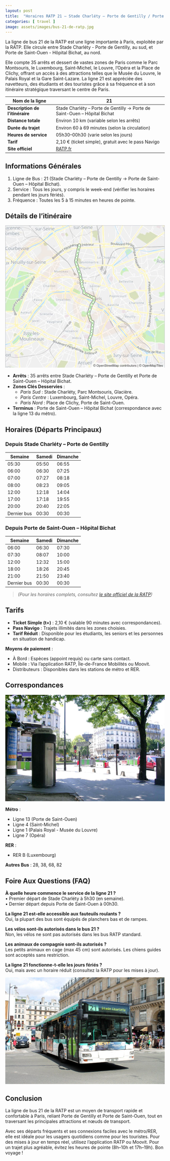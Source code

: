 ```yaml
---
layout: post
title:  "Horaires RATP 21 – Stade Charléty – Porte de Gentilly / Porte de Saint-Ouen – Hôpital Bichat"
categories: [ travel ]
image: assets/images/bus-21-de-ratp.jpg
---
```


La ligne de bus 21 de la RATP est une ligne importante à Paris, exploitée par la RATP. Elle circule entre Stade Charléty - Porte de Gentilly, au sud, et Porte de Saint-Ouen - Hôpital Bichat, au nord.  

Elle compte 35 arrêts et dessert de vastes zones de Paris comme le Parc Montsouris, le Luxembourg, Saint-Michel, le Louvre, l’Opéra et la Place de Clichy, offrant un accès à des attractions telles que le Musée du Louvre, le Palais Royal et la Gare Saint-Lazare. La ligne 21 est appréciée des navetteurs, des étudiants et des touristes grâce à sa fréquence et à son itinéraire stratégique traversant le centre de Paris.

| **Nom de la ligne**              | 21                                                                 |
|----------------------------------|---------------------------------------------------------------------|
| **Description de l’itinéraire**  | Stade Charléty – Porte de Gentilly → Porte de Saint-Ouen – Hôpital Bichat |
| **Distance totale**              | Environ 10 km (variable selon les arrêts)                           |
| **Durée du trajet**              | Environ 60 à 69 minutes (selon la circulation)                      |
| **Heures de service**            | 05h30–00h30 (varie selon les jours)                                 |
| **Tarif**                        | 2,10 € (ticket simple), gratuit avec le pass Navigo                 |
| **Site officiel**                | [RATP.fr](https://www.ratp.fr)                                     |

## Informations Générales

1. Ligne de Bus : 21 (Stade Charléty – Porte de Gentilly → Porte de Saint-Ouen – Hôpital Bichat).  
2. Service : Tous les jours, y compris le week-end (vérifier les horaires pendant les jours fériés).  
3. Fréquence : Toutes les 5 à 15 minutes en heures de pointe.

## Détails de l’itinéraire

![Bus Ligne 21 (Stade Charléty – Porte de Gentilly à Porte de Saint-Ouen – Hôpital Bichat)](/assets/images/bus-ligne-21-(stade-charléty-porte-de-gentilly-à-porte-de-saint-ouen-hôpital-bichat).jpg)

- **Arrêts** : 35 arrêts entre Stade Charléty – Porte de Gentilly et Porte de Saint-Ouen – Hôpital Bichat.  
- **Zones Clés Desservies** :
  - *Paris Sud* : Stade Charléty, Parc Montsouris, Glacière.  
  - *Paris Centre* : Luxembourg, Saint-Michel, Louvre, Opéra.  
  - *Paris Nord* : Place de Clichy, Porte de Saint-Ouen.  
- **Terminus** : Porte de Saint-Ouen – Hôpital Bichat (correspondance avec la ligne 13 du métro).

## Horaires (Départs Principaux)

### Depuis Stade Charléty – Porte de Gentilly

| **Semaine** | **Samedi** | **Dimanche** |
|------------|------------|--------------|
| 05:30      | 05:50      | 06:55        |
| 06:00      | 06:30      | 07:25        |
| 07:00      | 07:27      | 08:18        |
| 08:00      | 08:23      | 09:05        |
| 12:00      | 12:18      | 14:04        |
| 17:00      | 17:18      | 19:55        |
| 20:00      | 20:40      | 22:05        |
| Dernier bus | 00:30     | 00:30        |

### Depuis Porte de Saint-Ouen – Hôpital Bichat

| **Semaine** | **Samedi** | **Dimanche** |
|------------|------------|--------------|
| 06:00      | 06:30      | 07:30        |
| 07:30      | 08:07      | 10:00        |
| 12:00      | 12:32      | 15:00        |
| 18:00      | 18:26      | 20:45        |
| 21:00      | 21:50      | 23:40        |
| Dernier bus | 00:30     | 00:30        |

> *(Pour les horaires complets, consultez [le site officiel de la RATP](https://www.ratp.fr/))*

## Tarifs

- **Ticket Simple (t+)** : 2,10 € (valable 90 minutes avec correspondances).  
- **Pass Navigo** : Trajets illimités dans les zones choisies.  
- **Tarif Réduit** : Disponible pour les étudiants, les seniors et les personnes en situation de handicap.

**Moyens de paiement** :
- À Bord : Espèces (appoint requis) ou carte sans contact.  
- Mobile : Via l’application RATP, Île-de-France Mobilités ou Moovit.  
- Distributeurs : Disponibles dans les stations de métro et RER.

## Correspondances

![Porte de Saint-Ouen](/assets/images/porte-de-saint-ouen.jpg)

**Métro** :
- Ligne 13 (Porte de Saint-Ouen)  
- Ligne 4 (Saint-Michel)  
- Ligne 1 (Palais Royal - Musée du Louvre)  
- Ligne 7 (Opéra)

**RER** :
- RER B (Luxembourg)

**Autres Bus** : 28, 38, 68, 82

## Foire Aux Questions (FAQ)

**À quelle heure commence le service de la ligne 21 ?**  
• Premier départ de Stade Charléty à 5h30 (en semaine).  
• Dernier départ depuis Porte de Saint-Ouen à 00h30.

**La ligne 21 est-elle accessible aux fauteuils roulants ?**  
Oui, la plupart des bus sont équipés de planchers bas et de rampes.

**Les vélos sont-ils autorisés dans le bus 21 ?**  
Non, les vélos ne sont pas autorisés dans les bus RATP standard.

**Les animaux de compagnie sont-ils autorisés ?**  
Les petits animaux en cage (max 45 cm) sont autorisés. Les chiens guides sont acceptés sans restriction.

**La ligne 21 fonctionne-t-elle les jours fériés ?**  
Oui, mais avec un horaire réduit (consultez la RATP pour les mises à jour).

![Bus 21 de RATP](/assets/images/bus-21-de-ratp.jpg)

## Conclusion

La ligne de bus 21 de la RATP est un moyen de transport rapide et confortable à Paris, reliant Porte de Gentilly et Porte de Saint-Ouen, tout en traversant les principales attractions et nœuds de transport.  

Avec ses départs fréquents et ses connexions faciles avec le métro/RER, elle est idéale pour les usagers quotidiens comme pour les touristes.  Pour des mises à jour en temps réel, utilisez l’application RATP ou Moovit.  Pour un trajet plus agréable, évitez les heures de pointe (8h–10h et 17h–19h).  Bon voyage !
